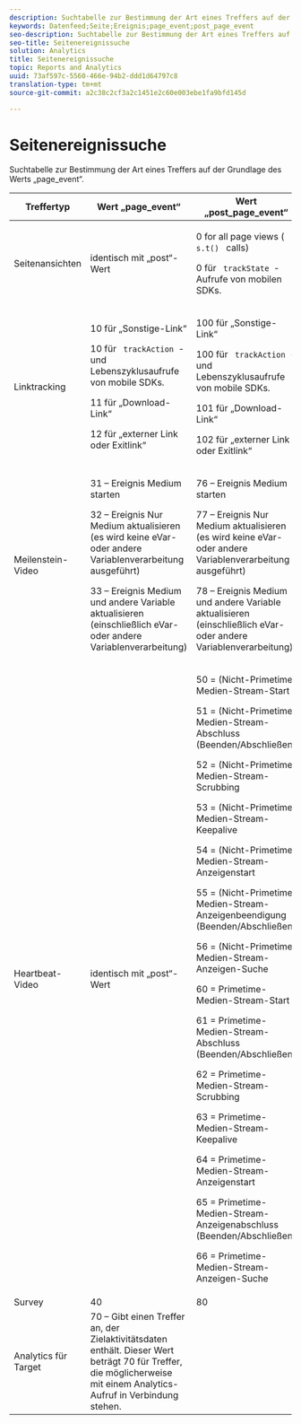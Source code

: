 ```yaml
---
description: Suchtabelle zur Bestimmung der Art eines Treffers auf der Grundlage des Werts „page_event“.
keywords: Datenfeed;Seite;Ereignis;page_event;post_page_event
seo-description: Suchtabelle zur Bestimmung der Art eines Treffers auf der Grundlage des Werts „page_event“.
seo-title: Seitenereignissuche
solution: Analytics
title: Seitenereignissuche
topic: Reports and Analytics
uuid: 73af597c-5560-466e-94b2-ddd1d64797c8
translation-type: tm+mt
source-git-commit: a2c38c2cf3a2c1451e2c60e003ebe1fa9bfd145d

---
```



# Seitenereignissuche

Suchtabelle zur Bestimmung der Art eines Treffers auf der Grundlage des Werts „page_event“.

<table id="table_33AF375E0B41474696D7A4A92C652A5F"> 
 <thead> 
  <tr> 
   <th colname="col1" class="entry"> Treffertyp </th> 
   <th colname="col02" class="entry"> Wert „page_event“ </th> 
   <th colname="col2" class="entry"> Wert „post_page_event“ </th> 
  </tr> 
 </thead>
 <tbody> 
  <tr> 
   <td colname="col1"> Seitenansichten </td> 
   <td colname="col02"> identisch mit „post“-Wert </td> 
   <td colname="col2"> <p>0 for all page views ( <code> s.t() </code> calls) </p> <p>0 für <code> trackState </code>-Aufrufe von mobilen SDKs. </p> </td> 
  </tr> 
  <tr> 
   <td colname="col1"> Linktracking </td> 
   <td colname="col02"> <p>10 für „Sonstige-Link“ </p> <p>10 für <code> trackAction </code>- und Lebenszyklusaufrufe von mobile SDKs. </p> <p>11 für „Download-Link“ </p> <p>12 für „externer Link oder Exitlink“ </p> </td> 
   <td colname="col2"> <p>100 für „Sonstige-Link“ </p> <p>100 für <code> trackAction </code>- und Lebenszyklusaufrufe von mobile SDKs. </p> <p>101 für „Download-Link“ </p> <p>102 für „externer Link oder Exitlink“ </p> </td> 
  </tr> 
  <tr> 
   <td colname="col1"> Meilenstein-Video </td> 
   <td colname="col02"> 
    <!--<p>30 - Legacy full media tracking event at the end of the video playback (no longer supported)</p>--> <p>31 – Ereignis Medium starten </p> <p>32 – Ereignis Nur Medium aktualisieren (es wird keine eVar- oder andere Variablenverarbeitung ausgeführt) </p> <p>33 – Ereignis Medium und andere Variable aktualisieren (einschließlich eVar- oder andere Variablenverarbeitung) </p> </td> 
   <td colname="col2"> 
    <!--<p> 75 - Legacy full media tracking event at theend of the video playback (no longer supported)</p>--> <p> 76 – Ereignis Medium starten </p> <p>77 – Ereignis Nur Medium aktualisieren (es wird keine eVar- oder andere Variablenverarbeitung ausgeführt) </p> <p>78 – Ereignis Medium und andere Variable aktualisieren (einschließlich eVar- oder andere Variablenverarbeitung) </p> </td> 
  </tr> 
  <tr> 
   <td colname="col1"> <p>Heartbeat-Video </p> </td> 
   <td colname="col02"> identisch mit „post“-Wert </td> 
   <td colname="col2"> <p> 50 = (Nicht-Primetime) Medien-Stream-Start </p> <p> 51 = (Nicht-Primetime) Medien-Stream-Abschluss (Beenden/Abschließen) </p> <p> 52 = (Nicht-Primetime) Medien-Stream-Scrubbing </p> <p> 53 = (Nicht-Primetime) Medien-Stream-Keepalive </p> <p> 54 = (Nicht-Primetime) Medien-Stream-Anzeigenstart </p> <p> 55 = (Nicht-Primetime) Medien-Stream-Anzeigenbeendigung (Beenden/Abschließen) </p> <p> 56 = (Nicht-Primetime) Medien-Stream-Anzeigen-Suche </p> <p> 60 = Primetime-Medien-Stream-Start </p> <p> 61 = Primetime-Medien-Stream-Abschluss (Beenden/Abschließen) </p> <p> 62 = Primetime-Medien-Stream-Scrubbing </p> <p> 63 = Primetime-Medien-Stream-Keepalive </p> <p> 64 = Primetime-Medien-Stream-Anzeigenstart </p> <p> 65 = Primetime-Medien-Stream-Anzeigenabschluss (Beenden/Abschließen) </p> <p> 66 = Primetime-Medien-Stream-Anzeigen-Suche </p> </td> 
  </tr> 
  <tr> 
   <td colname="col1"> Survey </td> 
   <td colname="col02"> 40 </td> 
   <td colname="col2"> 80 </td> 
  </tr> 
  <tr> 
   <td colname="col1"> Analytics für Target </td> 
   <td colname="col02"> 70 – Gibt einen Treffer an, der Zielaktivitätsdaten enthält. Dieser Wert beträgt 70 für Treffer, die möglicherweise mit einem Analytics-Aufruf in Verbindung stehen. </td> 
   <td colname="col2"> </td> 
  </tr> 
 </tbody> 
</table>

